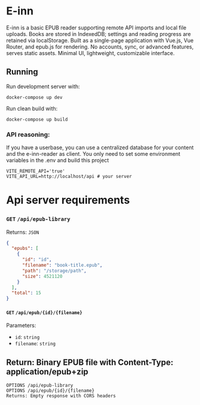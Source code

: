 # E-inn

E-inn is a basic EPUB reader supporting remote API imports and local file uploads. Books are stored in IndexedDB; settings and reading progress are retained via localStorage. Built as a single-page application with Vue.js, Vue Router, and epub.js for rendering. No accounts, sync, or advanced features, serves static assets. Minimal UI, lightweight, customizable interface.

## Running 

Run development server with: 
```
docker-compose up dev
```

Run clean build with:
```
docker-compose up build
```
 
### API reasoning: 

If you have a userbase, you can use a centralized database for your content and the e-inn-reader as client. You only need to set some environment variables in the .env and build this project

``` 
VITE_REMOTE_API='true'
VITE_API_URL=http://localhost/api # your server
```

# Api server requirements

### `GET` `/api/epub-library`
Returns: `JSON`
```json
{
  "epubs": [
    {
      "id": "id",
      "filename": "book-title.epub",
      "path": "/storage/path",
      "size": 4521120
    }
  ],
  "total": 15
}
```

#### `GET` `/api/epub/{id}/{filename}`
Parameters:
  - `id`: `string`
  - `filename`: `string`


## Return: Binary EPUB file with Content-Type: application/epub+zip
```
OPTIONS /api/epub-library
OPTIONS /api/epub/{id}/{filename}
Returns: Empty response with CORS headers
```
